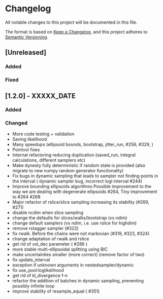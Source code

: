 # Changelog


All notable changes to this project will be documented in this file.

The format is based on [Keep a Changelog](https://keepachangelog.com/en/1.0.0/),
and this project adheres to [Semantic Versioning](https://semver.org/spec/v2.0.0.html).

## [Unreleased]

### Added

### Fixed

## [1.2.0] - XXXXX_DATE

### Added

### Changed

- More code testing + validation
- Saving likelihood
- Many speedups (ellipsoid bounds, bootstrap, jitter_run, #256, #329, )
- Pointvol fixes
- Internal refactoring reducing duplication (saved_run, integral calculations, different samplers etc)
- Make dynesty fully deterministic if random state is provided (also migrate to new numpy random generator funcitonality)
- Fix bugs in dynamic sampling that leads to sampler not finding points in the interval ( dynamic sampler bug, incorrect logl interval #244)
- Improve bounding ellipsoids algorithms Possible improvement to the way we are dealing with degenerate ellipsoids #264, Tiny improvement to #264 #268
- Major refactor of rslice/slice sampling increasing its stability (#269, #271)
- disable ncdim when slice sampling
- change the defaults for slices/walks/bootstrap (vs ndim)
- change default samplers (vs ndim, i.e. use rslice for highdim)
- remove rstagger sampler (#322)
- fix rwalk. Before the chains were not markovian (#319, #323, #324)
- change adaptation of rwalk and rslice
- get rid of vol_dec parameter ( #286 )
- more stable multi-ellipsoidal splitting using BIC
- make uncertainties smaller (more correct) (remove factor of two)
- fix update_interval
- exception if unknown arguments in nestedsampler/dynamic
- fix use_pool:loglikelihood
- get rid of kl_divergence f-n
- refactor the addition of batches in dynamic sampling, preventing possibly infinite loop
- improve stability of resample_equal ( #351)
